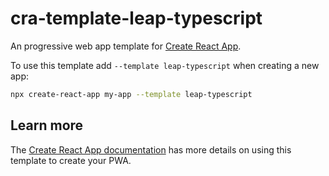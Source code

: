 # cra-template-leap-typescript

An progressive web app template for [Create React App](https://github.com/facebook/create-react-app).

To use this template add `--template leap-typescript` when creating a new app:

```sh
npx create-react-app my-app --template leap-typescript
```

## Learn more

The [Create React App documentation](https://cra.link/PWA) has more details on using this template
to create your PWA.
